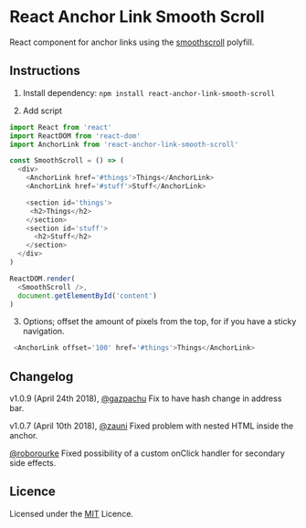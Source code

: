 # React Anchor Link Smooth Scroll

React component for anchor links using the [smoothscroll](https://github.com/iamdustan/smoothscroll) polyfill.

## Instructions

1. Install dependency: `npm install react-anchor-link-smooth-scroll`

2. Add script

```js
import React from 'react'
import ReactDOM from 'react-dom'
import AnchorLink from 'react-anchor-link-smooth-scroll'

const SmoothScroll = () => (
  <div>
    <AnchorLink href='#things'>Things</AnchorLink>
    <AnchorLink href='#stuff'>Stuff</AnchorLink>

    <section id='things'>
     <h2>Things</h2>
    </section>
    <section id='stuff'>
      <h2>Stuff</h2>
    </section>
  </div>
)

ReactDOM.render(
  <SmoothScroll />,
  document.getElementById('content')
)
```

3. Options; offset the amount of pixels from the top, for if you have a sticky navigation.

```js
 <AnchorLink offset='100' href='#things'>Things</AnchorLink>
```
## Changelog

v1.0.9 (April 24th 2018), [@gazpachu](https://github.com/gazpachu) Fix to have hash change in address bar.

v1.0.7 (April 10th 2018), [@zauni](https://github.com/zauni) Fixed problem with nested HTML inside the anchor.

[@roborourke](https://github.com/roborourke) Fixed possibility of a custom onClick handler for secondary side effects.

## Licence

Licensed under the [MIT](https://opensource.org/licenses/MIT) Licence.
